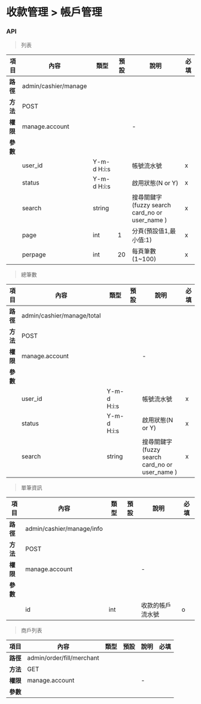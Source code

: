 # 收款管理 > 帳戶管理

### API

> 列表

| 項目         | 內容                         | 類型         | 預設         | 說明                  | 必填  |
|-------------|-----------------------------|--------------|--------------|---------------------|-------|
| <b>路徑</b>  |admin/cashier/manage       |              |              |                     |      |
| <b>方法</b>  | POST                        |              |              |                     |      |
| <b>權限</b>  | manage.account                  |              |              |          -          |      |
| <b>參數</b>  |                             |              |              |                     |      |
|             | user_id                       |  Y-m-d H:i:s |              |        帳號流水號        |   x  |
|             | status                         |  Y-m-d H:i:s |              |        啟用狀態(N or Y)        |   x  |
|             | search          | string       |              |         搜尋關鍵字(fuzzy search card_no or user_name )       |   x  |
|             | page                        | int          |      1       |         分頁(預設值1,最小值:1)         |   x  |
|             | perpage                     | int          |      20      |         每頁筆數(1~100)      |   x  |

> 總筆數

| 項目         | 內容                         | 類型         | 預設         | 說明                  | 必填  |
|-------------|-----------------------------|--------------|--------------|---------------------|-------|
| <b>路徑</b>  |admin/cashier/manage/total       |              |              |                     |      |
| <b>方法</b>  | POST                        |              |              |                     |      |
| <b>權限</b>  | manage.account                  |              |              |          -          |      |
| <b>參數</b>  |                             |              |              |                     |      |
|             | user_id                       |  Y-m-d H:i:s |              |        帳號流水號        |   x  |
|             | status                         |  Y-m-d H:i:s |              |        啟用狀態(N or Y)        |   x  |
|             | search          | string       |              |         搜尋關鍵字(fuzzy search card_no or user_name )       |   x  |

> 單筆資訊

| 項目         | 內容                         | 類型         | 預設         | 說明                  | 必填  |
|-------------|-----------------------------|--------------|--------------|---------------------|-------|
| <b>路徑</b>  |admin/cashier/manage/info       |              |              |                     |      |
| <b>方法</b>  | POST                        |              |              |                     |      |
| <b>權限</b>  | manage.account                   |              |              |          -          |      |
| <b>參數</b>  |                             |              |              |                     |      |
|             | id                          | int          |              | 收款的帳戶流水號       |   o  |

> 商戶列表

| 項目         | 內容                         | 類型         | 預設         | 說明                  | 必填  |
|-------------|-----------------------------|--------------|--------------|---------------------|-------|
| <b>路徑</b>  |admin/order/fill/merchant       |              |              |                     |      |
| <b>方法</b>  | GET                        |              |              |                     |      |
| <b>權限</b>  | manage.account                   |              |              |          -          |      |
| <b>參數</b>  |                             |              |              |                     |      |
